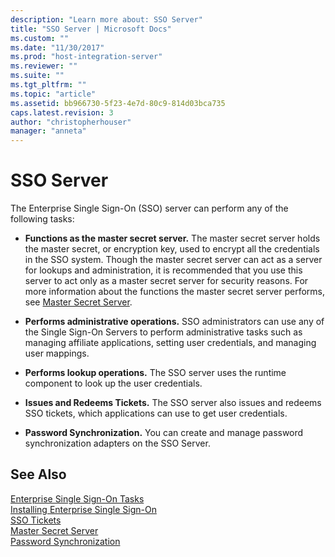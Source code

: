 ```yaml
---
description: "Learn more about: SSO Server"
title: "SSO Server | Microsoft Docs"
ms.custom: ""
ms.date: "11/30/2017"
ms.prod: "host-integration-server"
ms.reviewer: ""
ms.suite: ""
ms.tgt_pltfrm: ""
ms.topic: "article"
ms.assetid: bb966730-5f23-4e7d-80c9-814d03bca735
caps.latest.revision: 3
author: "christopherhouser"
manager: "anneta"
---
```

# SSO Server
The Enterprise Single Sign-On (SSO) server can perform any of the following tasks:  
  
-   **Functions as the master secret server.** The master secret server holds the master secret, or encryption key, used to encrypt all the credentials in the SSO system. Though the master secret server can act as a server for lookups and administration, it is recommended that you use this server to act only as a master secret server for security reasons. For more information about the functions the master secret server performs, see [Master Secret Server](../esso/master-secret-server.md).  
  
-   **Performs administrative operations.** SSO administrators can use any of the Single Sign-On Servers to perform administrative tasks such as managing affiliate applications, setting user credentials, and managing user mappings.  
  
-   **Performs lookup operations.** The SSO server uses the runtime component to look up the user credentials.  
  
-   **Issues and Redeems Tickets.** The SSO server also issues and redeems SSO tickets, which applications can use to get user credentials.  
  
-   **Password Synchronization.** You can create and manage password synchronization adapters on the SSO Server.  
  
## See Also  
 [Enterprise Single Sign-On Tasks](../esso/enterprise-single-sign-on-tasks.md)   
 [Installing Enterprise Single Sign-On](../esso/installing-enterprise-single-sign-on.md)   
 [SSO Tickets](../esso/sso-tickets.md)   
 [Master Secret Server](../esso/master-secret-server.md)   
 [Password Synchronization](../esso/password-synchronization3.md)
